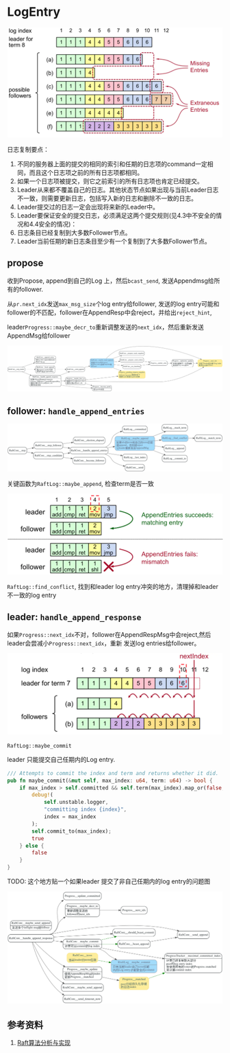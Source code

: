 # LogEntry

<!-- toc -->

![](./dot/raft_log2.webp)

日志复制要点：

1. 不同的服务器上面的提交的相同的索引和任期的日志项的command一定相同，而且这个日志项之前的所有日志项都相同。
2. 如果一个日志项被提交，则它之前索引的所有日志项也肯定已经提交。
3. Leader从来都不覆盖自己的日志。其他状态节点如果出现与当前Leader日志不一致，则需要更新日志，包括写入新的日志和删除不一致的日志。
4. Leader提交过的日志一定会出现将来新的Leader中。
5. Leader要保证安全的提交日志，必须满足这两个提交规则(见4.3中不安全的情况和4.4安全的情况)：
  1. 日志条目已经复制到大多数Follower节点。
  2. Leader当前任期的新日志条目至少有一个复制到了大多数Follower节点。

## propose

收到Propose, append到自己的Log 上，然后`bcast_send`, 发送Appendmsg给所有的follower.

从`pr.next_idx`发送`max_msg_size`个log entry给follower, 发送的log entry可能和
follower的不匹配，follower在AppendResp中会reject，并给出`reject_hint`,

leader`Progress::maybe_decr_to`重新调整发送的`next_idx`，然后重新发送AppendMsg给follower

![](./dot/raft_propose.svg)


## follower: `handle_append_entries`

![](./dot/raft_handle_append_entries.svg)

关键函数为`RaftLog::maybe_append`, 检查term是否一致

![](./dot/raft_log_match_term.webp)



`RaftLog::find_conflict`, 找到和leader log entry冲突的地方，清理掉和leader不一致的log entry


## leader: `handle_append_response`

如果`Progress::next_idx`不对，follower在AppendRespMsg中会reject,然后leader会尝减小`Progress::next_idx`，重新
发送log entries给follower。

![](./dot/raft_log_next_idx.webp)

`RaftLog::maybe_commit`

leader 只能提交自己任期内的Log entry.
```rust
/// Attempts to commit the index and term and returns whether it did.
pub fn maybe_commit(&mut self, max_index: u64, term: u64) -> bool {
    if max_index > self.committed && self.term(max_index).map_or(false, |t| t == term) {
        debug!(
            self.unstable.logger,
            "committing index {index}",
            index = max_index
        );
        self.commit_to(max_index);
        true
    } else {
        false
    }
}
```

TODO: 这个地方贴一个如果leader 提交了非自己任期内的log entry的问题图

![](./dot/raft_handle_append_response.svg)


## 参考资料
1. [Raft算法分析与实现](https://www.jianshu.com/p/1f5cb602dc71)

